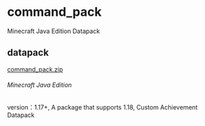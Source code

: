 # command_pack
Minecraft Java Edition Datapack
## datapack
[command_pack.zip](https://github.com/Redstone2337200/command_pack/files/8355012/MCJE.1.17.1.command_pack.zip)
###### Minecraft Java Edition
version：1.17+,
A package that supports 1.18,
Custom Achievement Datapack
